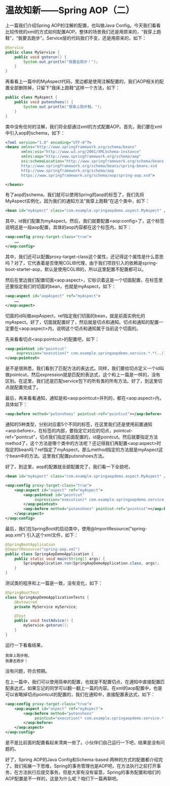 # 温故知新——Spring AOP（二）

上一篇我们介绍Spring AOP的注解的配置，也叫做Java Config。今天我们看看比较传统的xml的方式如何配置AOP。整体的场景我们还是用原来的，“我穿上跑鞋”，“我要去跑步”。Service层的代码我们不变，还是用原来的，如下：

```java
@Service
public class MyService {
    public void gotorun() {
        System.out.println("我要去跑步！");
    }
}
```

再看看上一篇中的MyAspect代码，里边都是使用注解配置的，我们AOP相关的配置全部删除掉，只留下“我床上跑鞋“这样一个方法，如下：

```java
public class MyAspect {
    public void putonshoes() {
        System.out.println("我穿上跑步鞋。");
    }
}
```

类中没有任何的注解，我们将全部通过xml的方式配置AOP。首先，我们要在xml中引入aop的schema，如下：

```xml
<?xml version="1.0" encoding="UTF-8"?>
<beans xmlns="http://www.springframework.org/schema/beans"
       xmlns:xsi="http://www.w3.org/2001/XMLSchema-instance"
       xmlns:aop="http://www.springframework.org/schema/aop"
       xsi:schemaLocation="http://www.springframework.org/schema/beans
       http://www.springframework.org/schema/beans/spring-beans.xsd
       http://www.springframework.org/schema/aop
       https://www.springframework.org/schema/aop/spring-aop.xsd">

</beans>
```

有了aop的schema，我们就可以使用Spring的aop的标签了，我们先将MyAspect实例化，因为我们的通知方法”我穿上跑鞋“在这个类中，如下：

```xml
<bean id="myAspect" class="com.example.springaopdemo.aspect.MyAspect" />
```

其中，id我们配置为myAspect。然后，我们就要配置\<aop:config\>了，这个标签说明这是一段aop配置，具体的aop内容都在这个标签内，如下：

```xml
<aop:config proxy-target-class="true">
    ……
</aop:config>
```

其中，我们还可以配置proxy-target-class这个属性，还记得这个属性是什么意思吗？对了，它代表着是否使用CGLIB代理，由于我们项目引入的依赖是spring-boot-starter-aop，默认是使用CGLIB的，所以这里配置不配置都可以。

然后在里边我们配置切面\<aop:aspect\>，它标识着这是一个切面配置，在标签里还要指定我们的切面的bean，也就是myAspect，如下：

```xml
<aop:aspect id="aopAspect" ref="myAspect">
    ……
</aop:aspect>
```

切面的id叫做aopAspect，ref指定我们切面的bean，就是前面实例化的myAspect。好了，切面就配置好了，然后就是切点和通知。切点和通知的配置一定要在\<aop:aspect\>内，说明这个切点和通知属于当前这个切面的。

先来看看切点\<aop:pointcut\>的配置吧，如下：

```xml
<aop:pointcut id="pointcut" 
     expression="execution(* com.example.springaopdemo.service.*.*(..))">
</aop:pointcut>
```

是不是很熟悉，我们看到了匹配方法的表达式。同样，我们要给切点定义一个id叫做pointcut，然后expression就是匹配的表达式，这个和上一篇是一样的，没有区别。在这里，我们还是匹配service包下的所有类的所有方法。好了，到这里切点就配置完成了。

最后，再来看看通知，通知是和\<aop:pointcut\>并列的，都在\<aop:aspect\>内，具体如下：

```xml
<aop:before method="putonshoes" pointcut-ref="pointcut"></aop:before>
```

通知的5种类型，分别对应着5个不同的标签，在这里我们还是使用前置通知\<aop:before\>，在标签的内部，要指定它对应的切点，pointcut-ref="pointcut"，切点我们指定前面配置的，id是pointcut。然后就要指定方法method了，这个方法是哪个类中的方法呢？还记得我们再配置\<aop:aspect\>时指定的bean吗？ref指定了myAspect，那么method指定的方法就是myAspect这个bean中的方法。这里我们配置putonshoes方法。

好了，到这里，aop的配置就全部配置完了，我们看一下全貌吧，

```xml
<bean id="myAspect" class="com.example.springaopdemo.aspect.MyAspect" />

<aop:config proxy-target-class="true">
    <aop:aspect id="aspect" ref="myAspect">
        <aop:pointcut id="pointcut" 
             expression="execution(* com.example.springaopdemo.service.*.*(..))">
        </aop:pointcut>
        <aop:before method="putonshoes" pointcut-ref="pointcut"></aop:before>
    </aop:aspect>
</aop:config>
```

最后，我们在SpringBoot的启动类中，使用@ImportResource("spring-aop.xml") 引入这个xml文件，如下：

```java
@SpringBootApplication
@ImportResource("spring-aop.xml")
public class SpringAopDemoApplication {
    public static void main(String[] args) {
        SpringApplication.run(SpringAopDemoApplication.class, args);
    }
}
```

测试类的程序和上一篇是一致，没有变化，如下：

```java
@SpringBootTest
class SpringAopDemoApplicationTests {
    @Autowired
    private MyService myService;

    @Test
    public void testAdvice() {
        myService.gotorun();
    }
}
```

运行一下看看结果，

```shell
我穿上跑步鞋。
我要去跑步！
```

没有问题，符合预期。

在上一篇中，我们可以使用简单的配置，也就是不配置切点，在通知中直接配置匹配表达式，如果忘记的同学可以翻一翻上一篇的内容。在xml的aop配置中，也是可以省略掉切点pointcut的配置的，我们在通知中，直接配置表达式，如下：

```xml
<aop:config proxy-target-class="true">
    <aop:aspect id="aspect" ref="myAspect">
        <aop:before method="putonshoes" 
             pointcut="execution(* com.example.springaopdemo.service.*.*(..))">
        </aop:before>
    </aop:aspect>
</aop:config>
```

是不是比前面的配置看起来清爽一些了。小伙伴们自己运行一下吧，结果是没有问题的。

好了，Spring AOP的Java Config和Schema-based 两种的方式的配置都介绍完了。我们拓展一下思维，Spring的事务管理也是AOP吧，在方法执行之前打开事务，在方法执行后提交事务。但是大家有没有留意，Spring的事务配置和咱们的AOP配置是不一样的，这是为什么呢？咱们下一篇再聊吧。